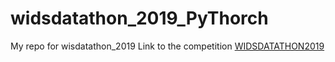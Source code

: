 # widsdatathon_2019_PyThorch
My repo for wisdatathon_2019 
Link to the competition <a href = "https://www.kaggle.com/c/widsdatathon2019" target="_blank">WIDSDATATHON2019</a> 
